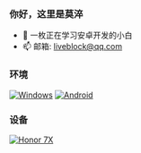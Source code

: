 ### 你好，这里是莫淬
- 🌱 一枚正在学习安卓开发的小白
- 📫 邮箱: liveblock@qq.com

### 环境
[![Windows](https://img.shields.io/badge/Windows-00BBFF?style=flat-square&logo=Windows&logoColor=FFFFFF&labelColor=00BBFF)](https://www.microsoft.com/windows11)
[![Android](https://img.shields.io/badge/Android-00C000?style=flat-square&logo=android&logoColor=FFFFFF&labelColor=00C000)](https://www.android.com/android-14/)

### 设备
[![Honor 7X](https://img.shields.io/badge/Honor%2010-000000?style=flat-square&logo=huawei&logoColor=red&labelColor=)](https://detail.zol.com.cn/1184/1183521/param.shtml)
